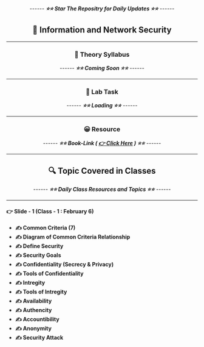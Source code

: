<div align = "center">

_------ **⭐⭐ Star The Repositry for Daily Updates ⭐⭐** ------_

## 🍂 Information and Network Security

</div>

<hr>

<div align = "center">

### 🍂 Theory Syllabus

_------ **⭐⭐ Coming Soon ⭐⭐** ------_

<hr>

</div>

<div align = "center">

### 🎅 Lab Task

_------ **⭐⭐ Loading ⭐⭐** ------_

<hr>

</div>

<div align = "center">

### 😀 Resource

_------ **⭐⭐ Book-Link ( [ 👉 Click Here]() ) ⭐⭐** ------_

<hr>

</div>

<div align = "center">

## 🔍 Topic Covered in Classes

_------ **⭐⭐ Daily Class Resources and Topics ⭐⭐** ------_

<hr>

</div>

#### 👉 Slide - 1 (Class - 1 : February 6)

- **✍️ Common Criteria (7)**
- **✍️ Diagram of Common Criteria Relationship**
- **✍️ Define Security**
- **✍️ Security Goals**
- **✍️ Confidentiality (Secrecy & Privacy)**
- **✍️ Tools of Confidentiality**
- **✍️ Intregity**
- **✍️ Tools of Intregity**
- **✍️ Availability**
- **✍️ Authencity**
- **✍️ Accountibility**
- **✍️ Anonymity**
- **✍️ Security Attack**
